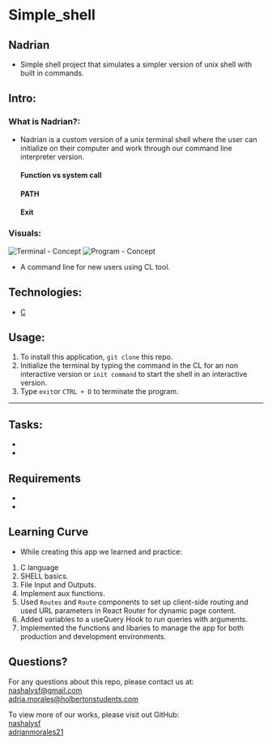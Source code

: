 # Simple_shell
## Nadrian
*  Simple shell project that simulates a simpler version of unix shell with built in commands.
  
  ## **Intro**: 
### **What is Nadrian?**: 
* Nadrian is a custom version of a unix terminal shell where the user can initialize on their computer and work through our command line interpreter version.
	#### Function vs system call
  #### PATH
  #### Exit

### **Visuals**: 

![Terminal - Concept](./client/src/images/png/logo-black.png)
![Program - Concept](./client/src/images/png/logo-white.png)
- A command line for new users using CL tool.

## Technologies:
- [C](https://www.w3schools.com/c/c_intro.php)

## Usage:
1. To install this application, `git clone` this repo.
2. Initialize the terminal by typing the command in the CL for an non interactive version or `init command` to start the shell in an interactive version.
3. Type `exit`or `CTRL + D` to terminate the program.
_____________________________________________________________________________________________
## Tasks:
*
*
## Requirements
*
*

## Learning Curve
* While creating this app we learned and practice:
1. C language
2. SHELL basics.
3. File Input and Outputs.
4. Implement aux functions.
5. Used `Routes` and `Route` components to set up client-side routing and used URL parameters in React Router for dynamic page content.
6. Added variables to a useQuery Hook to run queries with arguments. 
7. Implemented the functions and libaries to manage the app for both production and development environments.

## Questions?
For any questions about this repo, please contact us at: </br>
[nashalysf@gmail.com](mailto:nashalysf@gmail.com) </br>
[adria.morales@holbertonstudents.com](mailto:adria.morales@holbertonstudents.com)

To view more of our works, please visit out GitHub: </br> 
[nashalysf](https://github.com/nashalysf) </br>
[adrianmorales21](https://github.com/Adrianmorales21)
